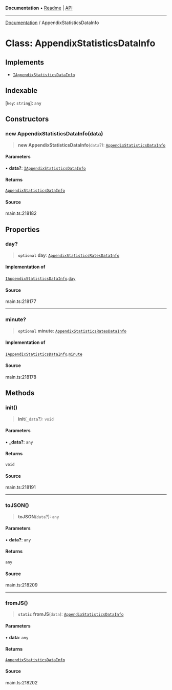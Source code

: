 **Documentation** • [Readme](../README.md) \| [API](../globals.md)

***

[Documentation](../README.md) / AppendixStatisticsDataInfo

# Class: AppendixStatisticsDataInfo

## Implements

- [`IAppendixStatisticsDataInfo`](../interfaces/IAppendixStatisticsDataInfo.md)

## Indexable

 \[`key`: `string`\]: `any`

## Constructors

### new AppendixStatisticsDataInfo(data)

> **new AppendixStatisticsDataInfo**(`data`?): [`AppendixStatisticsDataInfo`](AppendixStatisticsDataInfo.md)

#### Parameters

• **data?**: [`IAppendixStatisticsDataInfo`](../interfaces/IAppendixStatisticsDataInfo.md)

#### Returns

[`AppendixStatisticsDataInfo`](AppendixStatisticsDataInfo.md)

#### Source

main.ts:218182

## Properties

### day?

> **`optional`** **day**: [`AppendixStatisticsRatesDataInfo`](AppendixStatisticsRatesDataInfo.md)

#### Implementation of

[`IAppendixStatisticsDataInfo`](../interfaces/IAppendixStatisticsDataInfo.md).[`day`](../interfaces/IAppendixStatisticsDataInfo.md#day)

#### Source

main.ts:218177

***

### minute?

> **`optional`** **minute**: [`AppendixStatisticsRatesDataInfo`](AppendixStatisticsRatesDataInfo.md)

#### Implementation of

[`IAppendixStatisticsDataInfo`](../interfaces/IAppendixStatisticsDataInfo.md).[`minute`](../interfaces/IAppendixStatisticsDataInfo.md#minute)

#### Source

main.ts:218178

## Methods

### init()

> **init**(`_data`?): `void`

#### Parameters

• **\_data?**: `any`

#### Returns

`void`

#### Source

main.ts:218191

***

### toJSON()

> **toJSON**(`data`?): `any`

#### Parameters

• **data?**: `any`

#### Returns

`any`

#### Source

main.ts:218209

***

### fromJS()

> **`static`** **fromJS**(`data`): [`AppendixStatisticsDataInfo`](AppendixStatisticsDataInfo.md)

#### Parameters

• **data**: `any`

#### Returns

[`AppendixStatisticsDataInfo`](AppendixStatisticsDataInfo.md)

#### Source

main.ts:218202

